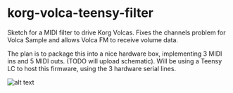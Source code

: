 # korg-volca-teensy-filter
Sketch for a MIDI filter to drive Korg Volcas. Fixes the channels problem for Volca Sample and allows Volca FM to receive volume data.

The plan is to package this into a nice hardware box, implementing 3 MIDI ins and 5 MIDI outs. (TODO will upload schematic). Will be using a Teensy LC to host this firmware, using the 3 hardware serial lines.

![alt text](https://raw.githubusercontent.com/DickChesterwood/korg-volca-teensy-filter/blob/master/Schematic.png)
